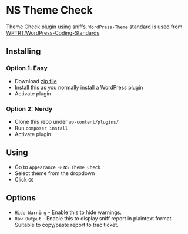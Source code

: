 # NS Theme Check

Theme Check plugin using sniffs. `WordPress-Theme` standard is used from [WPTRT/WordPress-Coding-Standards](https://github.com/WPTRT/WordPress-Coding-Standards).

## Installing

### Option 1: Easy

* Download [zip file](https://github.com/ernilambar/ns-theme-check/releases/download/0.1.1/ns-theme-check.0.1.1.zip)
* Install this as you normally install a WordPress plugin
* Activate plugin

### Option 2: Nerdy

* Clone this repo under `wp-content/plugins/`
* Run `composer install`
* Activate plugin

## Using

* Go to `Appearance` -> `NS Theme Check`
* Select theme from the dropdown
* Click `GO`

## Options

* `Hide Warning` - Enable this to hide warnings.
* `Raw Output` - Enable this to display sniff report in plaintext format. Suitable to copy/paste report to trac ticket.
